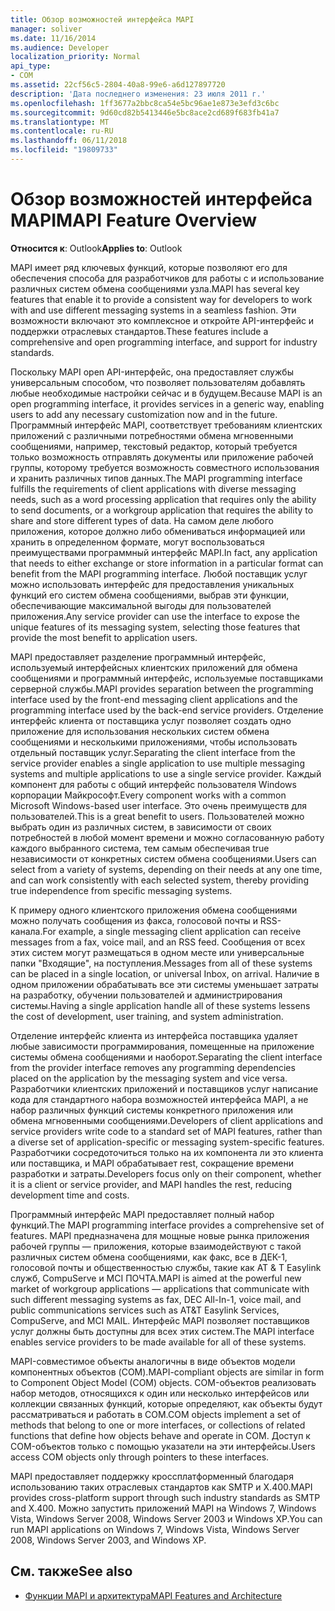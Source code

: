 ```yaml
---
title: Обзор возможностей интерфейса MAPI
manager: soliver
ms.date: 11/16/2014
ms.audience: Developer
localization_priority: Normal
api_type:
- COM
ms.assetid: 22cf56c5-2804-40a8-99e6-a6d127897720
description: 'Дата последнего изменения: 23 июля 2011 г.'
ms.openlocfilehash: 1ff3677a2bbc8ca54e5bc96ae1e873e3efd3c6bc
ms.sourcegitcommit: 9d60cd82b5413446e5bc8ace2cd689f683fb41a7
ms.translationtype: MT
ms.contentlocale: ru-RU
ms.lasthandoff: 06/11/2018
ms.locfileid: "19809733"
---
```

# <a name="mapi-feature-overview"></a><span data-ttu-id="269a4-103">Обзор возможностей интерфейса MAPI</span><span class="sxs-lookup"><span data-stu-id="269a4-103">MAPI Feature Overview</span></span>
 
<span data-ttu-id="269a4-104">**Относится к**: Outlook</span><span class="sxs-lookup"><span data-stu-id="269a4-104">**Applies to**: Outlook</span></span> 
  
<span data-ttu-id="269a4-105">MAPI имеет ряд ключевых функций, которые позволяют его для обеспечения способа для разработчиков для работы с и использование различных систем обмена сообщениями узла.</span><span class="sxs-lookup"><span data-stu-id="269a4-105">MAPI has several key features that enable it to provide a consistent way for developers to work with and use different messaging systems in a seamless fashion.</span></span> <span data-ttu-id="269a4-106">Эти возможности включают это комплексное и откройте API-интерфейс и поддержки отраслевых стандартов.</span><span class="sxs-lookup"><span data-stu-id="269a4-106">These features include a comprehensive and open programming interface, and support for industry standards.</span></span> 
  
<span data-ttu-id="269a4-107">Поскольку MAPI open API-интерфейс, она предоставляет службы универсальным способом, что позволяет пользователям добавлять любые необходимые настройки сейчас и в будущем.</span><span class="sxs-lookup"><span data-stu-id="269a4-107">Because MAPI is an open programming interface, it provides services in a generic way, enabling users to add any necessary customization now and in the future.</span></span> <span data-ttu-id="269a4-108">Программный интерфейс MAPI, соответствует требованиям клиентских приложений с различными потребностями обмена мгновенными сообщениями, например, текстовый редактор, который требуется только возможность отправлять документы или приложение рабочей группы, которому требуется возможность совместного использования и хранить различных типов данных.</span><span class="sxs-lookup"><span data-stu-id="269a4-108">The MAPI programming interface fulfills the requirements of client applications with diverse messaging needs, such as a word processing application that requires only the ability to send documents, or a workgroup application that requires the ability to share and store different types of data.</span></span> <span data-ttu-id="269a4-109">На самом деле любого приложения, которое должно либо обмениваться информацией или хранить в определенном формате, могут воспользоваться преимуществами программный интерфейс MAPI.</span><span class="sxs-lookup"><span data-stu-id="269a4-109">In fact, any application that needs to either exchange or store information in a particular format can benefit from the MAPI programming interface.</span></span> <span data-ttu-id="269a4-110">Любой поставщик услуг можно использовать интерфейс для предоставления уникальных функций его систем обмена сообщениями, выбрав эти функции, обеспечивающие максимальной выгоды для пользователей приложения.</span><span class="sxs-lookup"><span data-stu-id="269a4-110">Any service provider can use the interface to expose the unique features of its messaging system, selecting those features that provide the most benefit to application users.</span></span>
  
<span data-ttu-id="269a4-111">MAPI предоставляет разделение программный интерфейс, используемый интерфейсных клиентских приложений для обмена сообщениями и программный интерфейс, используемые поставщиками серверной службы.</span><span class="sxs-lookup"><span data-stu-id="269a4-111">MAPI provides separation between the programming interface used by the front-end messaging client applications and the programming interface used by the back-end service providers.</span></span> <span data-ttu-id="269a4-112">Отделение интерфейс клиента от поставщика услуг позволяет создать одно приложение для использования нескольких систем обмена сообщениями и несколькими приложениями, чтобы использовать отдельный поставщик услуг.</span><span class="sxs-lookup"><span data-stu-id="269a4-112">Separating the client interface from the service provider enables a single application to use multiple messaging systems and multiple applications to use a single service provider.</span></span> <span data-ttu-id="269a4-113">Каждый компонент для работы с общий интерфейс пользователя Windows корпорации Майкрософт.</span><span class="sxs-lookup"><span data-stu-id="269a4-113">Every component works with a common Microsoft Windows-based user interface.</span></span> <span data-ttu-id="269a4-114">Это очень преимуществ для пользователей.</span><span class="sxs-lookup"><span data-stu-id="269a4-114">This is a great benefit to users.</span></span> <span data-ttu-id="269a4-115">Пользователей можно выбрать один из различных систем, в зависимости от своих потребностей в любой момент времени и можно согласованную работу каждого выбранного система, тем самым обеспечивая true независимости от конкретных систем обмена сообщениями.</span><span class="sxs-lookup"><span data-stu-id="269a4-115">Users can select from a variety of systems, depending on their needs at any one time, and can work consistently with each selected system, thereby providing true independence from specific messaging systems.</span></span> 
  
<span data-ttu-id="269a4-116">К примеру одного клиентского приложения обмена сообщениями можно получать сообщения из факса, голосовой почты и RSS-канала.</span><span class="sxs-lookup"><span data-stu-id="269a4-116">For example, a single messaging client application can receive messages from a fax, voice mail, and an RSS feed.</span></span> <span data-ttu-id="269a4-117">Сообщения от всех этих систем могут размещаться в одном месте или универсальные папки "Входящие", на поступления.</span><span class="sxs-lookup"><span data-stu-id="269a4-117">Messages from all of these systems can be placed in a single location, or universal Inbox, on arrival.</span></span> <span data-ttu-id="269a4-118">Наличие в одном приложении обрабатывать все эти системы уменьшает затраты на разработку, обучении пользователей и администрирования системы.</span><span class="sxs-lookup"><span data-stu-id="269a4-118">Having a single application handle all of these systems lessens the cost of development, user training, and system administration.</span></span> 
  
<span data-ttu-id="269a4-119">Отделение интерфейс клиента из интерфейса поставщика удаляет любые зависимости программирования, помещенные на приложение системы обмена сообщениями и наоборот.</span><span class="sxs-lookup"><span data-stu-id="269a4-119">Separating the client interface from the provider interface removes any programming dependencies placed on the application by the messaging system and vice versa.</span></span> <span data-ttu-id="269a4-120">Разработчики клиентских приложений и поставщиков услуг написание кода для стандартного набора возможностей интерфейса MAPI, а не набор различных функций системы конкретного приложения или обмена мгновенными сообщениями.</span><span class="sxs-lookup"><span data-stu-id="269a4-120">Developers of client applications and service providers write code to a standard set of MAPI features, rather than a diverse set of application-specific or messaging system-specific features.</span></span> <span data-ttu-id="269a4-121">Разработчики сосредоточиться только на их компонента ли это клиента или поставщика, и MAPI обрабатывает rest, сокращение времени разработки и затраты.</span><span class="sxs-lookup"><span data-stu-id="269a4-121">Developers focus only on their component, whether it is a client or service provider, and MAPI handles the rest, reducing development time and costs.</span></span>
  
<span data-ttu-id="269a4-122">Программный интерфейс MAPI предоставляет полный набор функций.</span><span class="sxs-lookup"><span data-stu-id="269a4-122">The MAPI programming interface provides a comprehensive set of features.</span></span> <span data-ttu-id="269a4-123">MAPI предназначена для мощные новые рынка приложения рабочей группы — приложения, которые взаимодействуют с такой различных систем обмена сообщениями, как факс, все в ДЕК-1, голосовой почты и общественностью службы, такие как AT & T Easylink служб, CompuServe и MCI ПОЧТА.</span><span class="sxs-lookup"><span data-stu-id="269a4-123">MAPI is aimed at the powerful new market of workgroup applications — applications that communicate with such different messaging systems as fax, DEC All-In-1, voice mail, and public communications services such as AT&T Easylink Services, CompuServe, and MCI MAIL.</span></span> <span data-ttu-id="269a4-124">Интерфейс MAPI позволяет поставщиков услуг должны быть доступны для всех этих систем.</span><span class="sxs-lookup"><span data-stu-id="269a4-124">The MAPI interface enables service providers to be made available for all of these systems.</span></span> 
  
<span data-ttu-id="269a4-125">MAPI-совместимое объекты аналогичны в виде объектов модели компонентных объектов (COM).</span><span class="sxs-lookup"><span data-stu-id="269a4-125">MAPI-compliant objects are similar in form to Component Object Model (COM) objects.</span></span> <span data-ttu-id="269a4-126">COM-объектов реализовать набор методов, относящихся к один или несколько интерфейсов или коллекции связанных функций, которые определяют, как объекты будут рассматриваться и работать в COM.</span><span class="sxs-lookup"><span data-stu-id="269a4-126">COM objects implement a set of methods that belong to one or more interfaces, or collections of related functions that define how objects behave and operate in COM.</span></span> <span data-ttu-id="269a4-127">Доступ к COM-объектов только с помощью указатели на эти интерфейсы.</span><span class="sxs-lookup"><span data-stu-id="269a4-127">Users access COM objects only through pointers to these interfaces.</span></span>
  
<span data-ttu-id="269a4-128">MAPI предоставляет поддержку кроссплатформенный благодаря использованию таких отраслевых стандартов как SMTP и X.400.</span><span class="sxs-lookup"><span data-stu-id="269a4-128">MAPI provides cross-platform support through such industry standards as SMTP and X.400.</span></span> <span data-ttu-id="269a4-129">Можно запустить приложений MAPI на Windows 7, Windows Vista, Windows Server 2008, Windows Server 2003 и Windows XP.</span><span class="sxs-lookup"><span data-stu-id="269a4-129">You can run MAPI applications on Windows 7, Windows Vista, Windows Server 2008, Windows Server 2003, and Windows XP.</span></span> 
  
## <a name="see-also"></a><span data-ttu-id="269a4-130">См. также</span><span class="sxs-lookup"><span data-stu-id="269a4-130">See also</span></span>

- [<span data-ttu-id="269a4-131">Функции MAPI и архитектура</span><span class="sxs-lookup"><span data-stu-id="269a4-131">MAPI Features and Architecture</span></span>](mapi-features-and-architecture.md)

